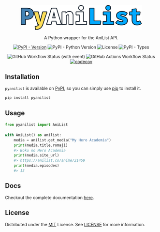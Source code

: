<br/>
<p align="center">
  <a href="https://github.com/Ravencentric/pyanilist">
    <img src="https://raw.githubusercontent.com/Ravencentric/pyanilist/main/docs/assets/logo.png" alt="Logo" width="400">
  </a>
  <p align="center">
    A Python wrapper for the AniList API.
  </p>
</p>

<div align="center">

[![PyPI - Version](https://img.shields.io/pypi/v/pyanilist?link=https%3A%2F%2Fpypi.org%2Fproject%2Fpyanilist%2F)](https://pypi.org/project/pyanilist/)
![PyPI - Python Version](https://img.shields.io/pypi/pyversions/pyanilist)
![License](https://img.shields.io/github/license/Ravencentric/pyanilist)
![PyPI - Types](https://img.shields.io/pypi/types/pyanilist)

![GitHub Workflow Status (with event)](https://img.shields.io/github/actions/workflow/status/Ravencentric/pyanilist/release.yml)
![GitHub Actions Workflow Status](https://img.shields.io/github/actions/workflow/status/ravencentric/pyanilist/tests.yml?label=tests)
[![codecov](https://codecov.io/gh/Ravencentric/pyanilist/graph/badge.svg?token=B45ODO7TEY)](https://codecov.io/gh/Ravencentric/pyanilist)

</div>

## Installation

`pyanilist` is available on [PyPI](https://pypi.org/project/pyanilist/), so you can simply use [pip](https://github.com/pypa/pip) to install it.

```sh
pip install pyanilist
```

## Usage

```py
from pyanilist import AniList

with AniList() as anilist:
    media = anilist.get_media("My Hero Academia")
    print(media.title.romaji)
    #> Boku no Hero Academia
    print(media.site_url)
    #> https://anilist.co/anime/21459
    print(media.episodes)
    #> 13
```

## Docs

Checkout the complete documentation [here](https://ravencentric.cc/pyanilist/).

## License

Distributed under the [MIT](https://choosealicense.com/licenses/mit/) License. See [LICENSE](https://github.com/Ravencentric/pyanilist/blob/main/LICENSE) for more information.
